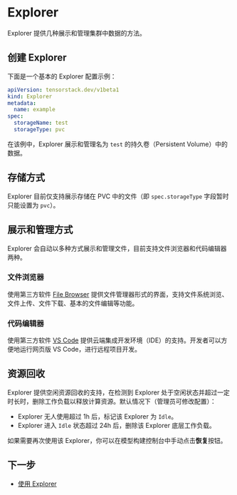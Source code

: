 # Explorer

Explorer 提供几种展示和管理集群中数据的方法。

## 创建 Explorer

下面是一个基本的 Explorer 配置示例：

```yaml
apiVersion: tensorstack.dev/v1beta1
kind: Explorer
metadata:
  name: example
spec:
  storageName: test
  storageType: pvc
```

在该例中，Explorer 展示和管理名为 `test` 的持久卷（Persistent Volume）中的数据。

## 存储方式

Explorer 目前仅支持展示存储在 PVC 中的文件（即 `spec.storageType` 字段暂时只能设置为 `pvc`）。

## 展示和管理方式

Explorer 会自动以多种方式展示和管理文件，目前支持文件浏览器和代码编辑器两种。

### 文件浏览器
  
使用第三方软件 <a target="_blank" rel="noopener noreferrer" href="https://github.com/filebrowser/filebrowser">File Browser</a> 提供文件管理器形式的界面，支持文件系统浏览、文件上传、文件下载、基本的文件编辑等功能。

### 代码编辑器

使用第三方软件 <a target="_blank" rel="noopener noreferrer" href="https://github.com/cdr/code-server">VS Code</a> 提供云端集成开发环境（IDE）的支持。开发者可以方便地运行网页版 VS Code，进行远程项目开发。

## 资源回收

Explorer 提供空闲资源回收的支持，在检测到 Explorer 处于空闲状态并超过一定时长时，删除工作负载以释放计算资源。默认情况下（管理员可修改配置）：

* Explorer 无人使用超过 1h 后，标记该 Explorer 为 `Idle`。
* Explorer 进入 `Idle` 状态超过 24h 后，删除该 Explorer 底层工作负载。

如果需要再次使用该 Explorer，你可以在模型构建控制台中手动点击**恢复**按钮。

## 下一步

- [使用 Explorer](../../tasks/use-explorer.md)
